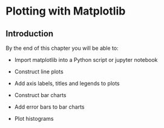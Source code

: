 
# Plotting with Matplotlib
## Introduction
By the end of this chapter you will be able to:

 * Import matplotlib into a Python script or jupyter notebook

 * Construct line plots

 * Add axis labels, titles and legends to plots

 * Construct bar charts

 * Add error bars to bar charts

 * Plot histograms
 

